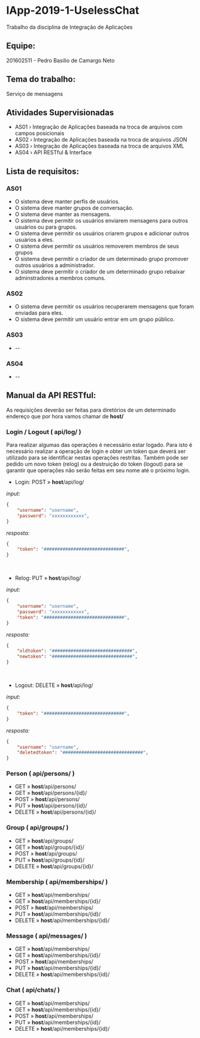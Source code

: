 
# IApp-2019-1-UselessChat
Trabalho da disciplina de Integração de Aplicações

## Equipe:
201602511 - Pedro Basilio de Camargo Neto

## Tema do trabalho:
Serviço de mensagens

## Atividades Supervisionadas
- AS01 › Integração de Aplicações baseada na troca de arquivos com campos posicionais
- AS02 › Integração de Aplicações baseada na troca de arquivos JSON
- AS03 › Integração de Aplicações baseada na troca de arquivos XML
- AS04 › API RESTful & Interface

## Lista de requisitos:
### AS01
- O sistema deve manter perfis de usuários.
- O sistema deve manter grupos de conversação.
- O sistema deve manter as mensagens.
- O sistema deve permitir os usuários enviarem mensagens para outros usuários ou para grupos.
- O sistema deve permitir os usuários criarem grupos e adicionar outros usuários a eles.
- O sistema deve permitir os usuários removerem membros de seus grupos
- O sistema deve permitir o criador de um determinado grupo promover outros usuários a administrador.
- O sistema deve permitir o criador de um determinado grupo rebaixar adminstradores a membros comuns.

### AS02
- O sistema deve permitir os usuários recuperarem mensagens que foram enviadas para eles.
- O sistema deve permitir um usuário entrar em um grupo público.

### AS03
* --

### AS04
* --

## Manual da API RESTful:
As requisições deverão ser feitas para diretórios de um determinado endereço que por hora vamos chamar de **host/**

### Login / Logout ( api/log/ )
Para realizar algumas das operações é necessário estar logado. Para isto é necessário realizar a operação de login e obter um token que deverá ser utilizado para se identificar nestas operações restritas. Também pode ser pedido um novo token (relog) ou a destruição do token (logout) para se garantir que operações não serão feitas em seu nome até o próximo login.

- Login: POST » **host**/api/log/

*input:*
```json
{
    "username": "username",
    "password": "xxxxxxxxxxxx",
}
```
*resposta:*
```json
{
    "token": "##############################",
}
```
<br>

- Relog: PUT » **host**/api/log/

*input:*
```json
{
    "username": "username",
    "password": "xxxxxxxxxxxx",
    "token": "##############################",
}
```
*resposta:*
```json
{
    "oldtoken": "##############################",
    "newtoken": "##############################",
}
```
<br>

- Logout: DELETE » **host**/api/log/

*input:*
```json
{
    "token": "##############################",
}
```
*resposta:*
```json
{
    "username": "username",
    "deletedtoken": "##############################",
}
```

### Person ( api/persons/ )

- GET » **host**/api/persons/
- GET » **host**/api/persons/{id}/
- POST » **host**/api/persons/
- PUT » **host**/api/persons/{id}/
- DELETE » **host**/api/persons/{id}/

### Group ( api/groups/ )

- GET » **host**/api/groups/
- GET » **host**/api/groups/{id}/
- POST » **host**/api/groups/
- PUT » **host**/api/groups/{id}/
- DELETE » **host**/api/groups/{id}/

### Membership ( api/memberships/ )

- GET » **host**/api/memberships/
- GET » **host**/api/memberships/{id}/
- POST » **host**/api/memberships/
- PUT » **host**/api/memberships/{id}/
- DELETE » **host**/api/memberships/{id}/

### Message ( api/messages/ )

- GET » **host**/api/memberships/
- GET » **host**/api/memberships/{id}/
- POST » **host**/api/memberships/
- PUT » **host**/api/memberships/{id}/
- DELETE » **host**/api/memberships/{id}/

### Chat ( api/chats/ )

- GET » **host**/api/memberships/
- GET » **host**/api/memberships/{id}/
- POST » **host**/api/memberships/
- PUT » **host**/api/memberships/{id}/
- DELETE » **host**/api/memberships/{id}/
